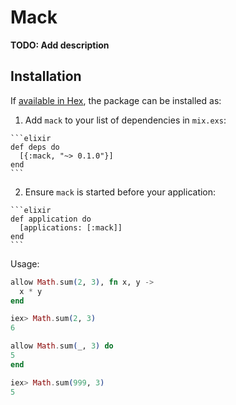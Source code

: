 # Mack

**TODO: Add description**

## Installation

If [available in Hex](https://hex.pm/docs/publish), the package can be installed as:

  1. Add `mack` to your list of dependencies in `mix.exs`:

    ```elixir
    def deps do
      [{:mack, "~> 0.1.0"}]
    end
    ```

  2. Ensure `mack` is started before your application:

    ```elixir
    def application do
      [applications: [:mack]]
    end
    ```


Usage:

```elixir
allow Math.sum(2, 3), fn x, y ->
  x * y
end

iex> Math.sum(2, 3)
6

allow Math.sum(_, 3) do
5
end

iex> Math.sum(999, 3)
5
```
